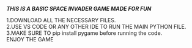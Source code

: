 ***THIS IS A BASIC SPACE INVADER GAME MADE FOR FUN***

1.DOWNLOAD ALL THE NECESSARY FILES.\
2.USE VS CODE OR ANY OTHER IDE TO RUN THE MAIN PYTHON FILE.\
3.MAKE SURE TO pip install pygame before running the code.\
ENJOY THE GAME 
